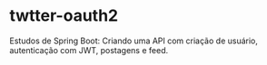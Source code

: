 # twtter-oauth2
Estudos de Spring Boot: Criando uma API com criação de usuário, autenticação com JWT, postagens e feed.
